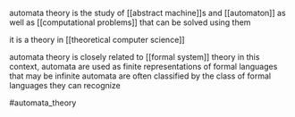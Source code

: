 automata theory is the study of [[abstract machine]]s and [[automaton]] as well as [[computational problems]] that can be solved using them

it is a theory in [[theoretical computer science]]

automata theory is closely related to [[formal system]] theory
in this context, automata are used as finite representations of formal languages that may be infinite
automata are often classified by the class of formal languages they can recognize

#automata_theory